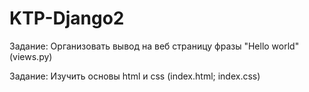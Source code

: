 # KTP-Django2

Задание: Организовать вывод на веб страницу фразы "Hello world" (views.py) 

Задание: Изучить основы html и css (index.html; index.css)
